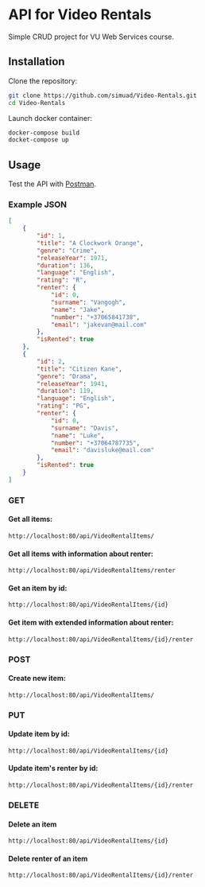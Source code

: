 ﻿# API for Video Rentals
Simple CRUD project for VU Web Services course.
## Installation
Clone the repository:
```bash
git clone https://github.com/simuad/Video-Rentals.git
cd Video-Rentals
```
Launch docker container:
```bash
docker-compose build
docket-compose up
```
## Usage
Test the API with [Postman](https://www.postman.com/).

### Example JSON

```JSON
[
    {
        "id": 1,
        "title": "A Clockwork Orange",
        "genre": "Crime",
        "releaseYear": 1971,
        "duration": 136,
        "language": "English",
        "rating": "R",
        "renter": {
            "id": 0,
            "surname": "Vangogh",
            "name": "Jake",
            "number": "+37065841738",
            "email": "jakevan@mail.com"
        },
        "isRented": true
    },
    {
        "id": 2,
        "title": "Citizen Kane",
        "genre": "Drama",
        "releaseYear": 1941,
        "duration": 119,
        "language": "English",
        "rating": "PG",
        "renter": {
            "id": 0,
            "surname": "Davis",
            "name": "Luke",
            "number": "+37064787735",
            "email": "davisluke@mail.com"
        },
        "isRented": true
    }
]
```

### GET
#### Get all items:
```
http://localhost:80/api/VideoRentalItems/
```
#### Get all items with information about renter:
```
http://localhost:80/api/VideoRentalItems/renter
```
#### Get an item by id:
```
http://localhost:80/api/VideoRentalItems/{id}
```
#### Get item with extended information about renter:
```
http://localhost:80/api/VideoRentalItems/{id}/renter
```
### POST
#### Create new item:
```
http://localhost:80/api/VideoRentalItems/
```
### PUT
#### Update item by id:
```
http://localhost:80/api/VideoRentalItems/{id}
```
#### Update item's renter by id:
```
http://localhost:80/api/VideoRentalItems/{id}/renter
```
### DELETE
#### Delete an item
```
http://localhost:80/api/VideoRentalItems/{id}
```
#### Delete renter of an item
```
http://localhost:80/api/VideoRentalItems/{id}/renter
```